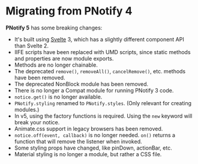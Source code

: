 # Migrating from PNotify 4

**PNotify 5** has some breaking changes:

* It's built using [Svelte](http://svelte.technology) 3, which has a slightly different component API than Svelte 2.
* IIFE scripts have been replaced with UMD scripts, since static methods and properties are now module exports.
* Methods are no longer chainable.
* The deprecated `remove()`, `removeAll()`, `cancelRemove()`, etc. methods have been removed.
* The deprecated NonBlock module has been removed.
* There is no longer a Compat module for running PNotify 3 code.
* `notice.get()` is no longer available.
* `PNotify.styling` renamed to `PNotify.styles`. (Only relevant for creating modules.)
* In v5, using the factory functions is required. Using the `new` keyword will break your notice.
* Animate.css support in legacy browsers has been removed.
* `notice.off(event, callback)` is no longer needed. `on()` returns a function that will remove the listener when invoked.
* Some styling props have changed, like pinDown, actionBar, etc.
* Material styling is no longer a module, but rather a CSS file.
